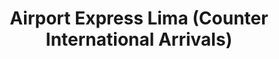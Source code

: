 ---
title: "Airport Express Lima (Counter International Arrivals)"
url: /callao/airport-express-lima-counter-international-arrivals/
shop: Reisebüro
---